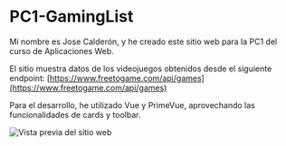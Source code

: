 # PC1-GamingList

Mi nombre es Jose Calderón, y he creado este sitio web para la PC1 del curso de Aplicaciones Web.

El sitio muestra datos de los videojuegos obtenidos desde el siguiente endpoint:
[https://www.freetogame.com/api/games](https://www.freetogame.com/api/games)

Para el desarrollo, he utilizado Vue y PrimeVue, aprovechando las funcionalidades de cards y toolbar.

![Vista previa del sitio web](https://hackmd.io/_uploads/By2IS0W-C.png)
